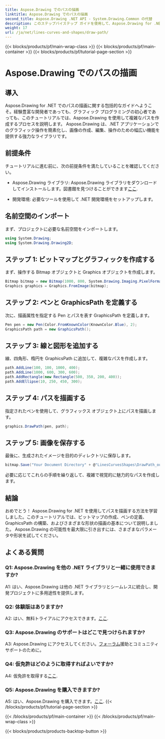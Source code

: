 ```yaml
---
title: Aspose.Drawing でのパスの描画
linktitle: Aspose.Drawing でのパスの描画
second_title: Aspose.Drawing .NET API - System.Drawing.Common の代替
description: このステップバイステップ ガイドを使用して、Aspose.Drawing for .NET でパスを描画する方法を学びます。美しいグラフィックを簡単に作成できます。
weight: 17
url: /ja/net/lines-curves-and-shapes/draw-path/
---
```


{{< blocks/products/pf/main-wrap-class >}}
{{< blocks/products/pf/main-container >}}
{{< blocks/products/pf/tutorial-page-section >}}

# Aspose.Drawing でのパスの描画

## 導入

Aspose.Drawing for .NET でのパスの描画に関する包括的なガイドへようこそ。経験豊富な開発者であっても、グラフィック プログラミングの初心者であっても、このチュートリアルでは、Aspose.Drawing を使用して複雑なパスを作成するプロセスを説明します。 Aspose.Drawing は、.NET アプリケーションでのグラフィック操作を簡素化し、画像の作成、編集、操作のための幅広い機能を提供する強力なライブラリです。

## 前提条件

チュートリアルに進む前に、次の前提条件を満たしていることを確認してください。

-  Aspose.Drawing ライブラリ: Aspose.Drawing ライブラリをダウンロードしてインストールします。図書館を見つけることができます[ここ](https://releases.aspose.com/drawing/net/).

- 開発環境: 必要なツールを使用して .NET 開発環境をセットアップします。

## 名前空間のインポート

まず、プロジェクトに必要な名前空間をインポートします。

```csharp
using System.Drawing;
using System.Drawing.Drawing2D;
```

## ステップ 1: ビットマップとグラフィックを作成する

まず、操作する Bitmap オブジェクトと Graphics オブジェクトを作成します。

```csharp
Bitmap bitmap = new Bitmap(1000, 800, System.Drawing.Imaging.PixelFormat.Format32bppPArgb);
Graphics graphics = Graphics.FromImage(bitmap);
```

## ステップ 2: ペンと GraphicsPath を定義する

次に、描画属性を指定する Pen とパスを表す GraphicsPath を定義します。

```csharp
Pen pen = new Pen(Color.FromKnownColor(KnownColor.Blue), 2);
GraphicsPath path = new GraphicsPath();
```

## ステップ 3: 線と図形を追加する

線、四角形、楕円を GraphicsPath に追加して、複雑なパスを作成します。

```csharp
path.AddLine(100, 100, 1000, 400);
path.AddLine(1000, 600, 300, 600);
path.AddRectangle(new Rectangle(500, 350, 200, 400));
path.AddEllipse(10, 250, 450, 300);
```

## ステップ 4: パスを描画する

指定されたペンを使用して、グラフィックス オブジェクト上にパスを描画します。

```csharp
graphics.DrawPath(pen, path);
```

## ステップ 5: 画像を保存する

最後に、生成されたイメージを目的のディレクトリに保存します。

```csharp
bitmap.Save("Your Document Directory" + @"LinesCurvesShapes\DrawPath_out.png");
```

必要に応じてこれらの手順を繰り返して、複雑で視覚的に魅力的なパスを作成します。

## 結論

おめでとう！ Aspose.Drawing for .NET を使用してパスを描画する方法を学習しました。このチュートリアルでは、ビットマップの作成、ペンの定義、GraphicsPath の構築、およびさまざまな形状の描画の基本について説明しました。 Aspose.Drawing の可能性を最大限に引き出すには、さまざまなパラメータや形状を試してください。

## よくある質問

### Q1: Aspose.Drawing を他の .NET ライブラリと一緒に使用できますか?

A1: はい、Aspose.Drawing は他の .NET ライブラリとシームレスに統合し、開発プロジェクトに多用途性を提供します。

### Q2: 体験版はありますか?

 A2: はい、無料トライアルにアクセスできます。[ここ](https://releases.aspose.com/).

### Q3: Aspose.Drawing のサポートはどこで見つけられますか?

 A3: Aspose.Drawing にアクセスしてください。[フォーラム](https://forum.aspose.com/c/diagram/17)援助とコミュニティサポートのために。

### Q4: 仮免許はどのように取得すればよいですか?

 A4: 仮免許を取得する[ここ](https://purchase.aspose.com/temporary-license/).

### Q5: Aspose.Drawing を購入できますか?

 A5: はい、Aspose.Drawing を購入できます。[ここ](https://purchase.aspose.com/buy).
{{< /blocks/products/pf/tutorial-page-section >}}

{{< /blocks/products/pf/main-container >}}
{{< /blocks/products/pf/main-wrap-class >}}

{{< blocks/products/products-backtop-button >}}
